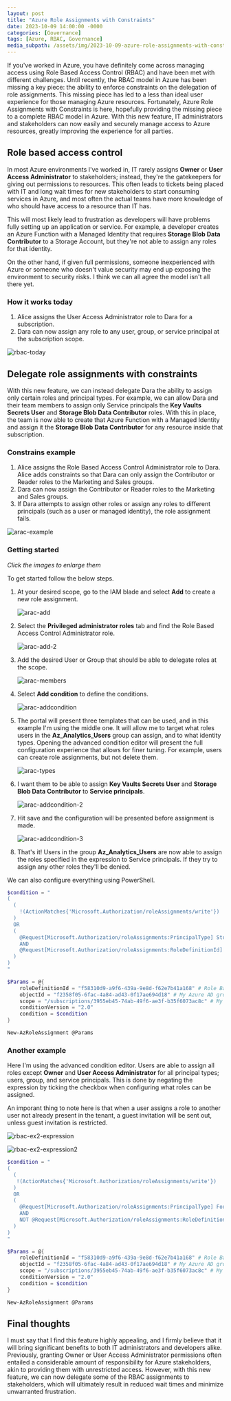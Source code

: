 ```yaml
---
layout: post
title: "Azure Role Assignments with Constraints"
date: 2023-10-09 14:00:00 -0000
categories: [Governance]
tags: [Azure, RBAC, Governance]
media_subpath: /assets/img/2023-10-09-azure-role-assignments-with-constraints/
---
```


If you've worked in Azure, you have definitely come across managing access using Role Based Access Control (RBAC) and have been met with different challenges. Until recently, the RBAC model in Azure has been missing a key piece: the ability to enforce constraints on the delegation of role assignments. This missing piece has led to a less than ideal user experience for those managing Azure resources. Fortunately, Azure Role Assignments with Constraints is here, hopefully providing the missing piece to a complete RBAC model in Azure. With this new feature, IT administrators and stakeholders can now easily and securely manage access to Azure resources, greatly improving the experience for all parties.

## Role based access control

In most Azure environments I've worked in, IT rarely assigns **Owner** or **User Access Administrator** to stakeholders; instead, they're the gatekeepers for giving out permissions to resources. This often leads to tickets being placed with IT and long wait times for new stakeholders to start consuming services in Azure, and most often the actual teams have more knowledge of who should have access to a resource than IT has.

This will most likely lead to frustration as developers will have problems fully setting up an application or service. For example, a developer creates an Azure Function with a Managed Identity that requires **Storage Blob Data Contributor** to a Storage Account, but they're not able to assign any roles for that identity.

On the other hand, if given full permissions, someone inexperienced with Azure or someone who doesn't value security may end up exposing the environment to security risks. I think we can all agree the model isn't all there yet.

### How it works today

1. Alice assigns the User Access Administrator role to Dara for a subscription.
2. Dara can now assign any role to any user, group, or service principal at the subscription scope.

![rbac-today](rbac-today.png)

## Delegate role assignments with constraints

With this new feature, we can instead delegate Dara the ability to assign only certain roles and principal types. For example, we can allow Dara and their team members to assign only Service principals the **Key Vaults Secrets User** and **Storage Blob Data Contributor** roles. With this in place, the team is now able to create that Azure Function with a Managed Identity and assign it the **Storage Blob Data Contributor** for any resource inside that subscription.

### Constrains example

1. Alice assigns the Role Based Access Control Administrator role to Dara. Alice adds constraints so that Dara can only assign the Contributor or Reader roles to the Marketing and Sales groups.
2. Dara can now assign the Contributor or Reader roles to the Marketing and Sales groups.
3. If Dara attempts to assign other roles or assign any roles to different principals (such as a user or managed identity), the role assignment fails.

![arac-example](arac-example.png)

### Getting started

*Click the images to enlarge them* 

To get started follow the below steps.

1. At your desired scope, go to the IAM blade and select **Add** to create a new role assignment.

    ![arac-add](arac-add.png)

2. Select the **Privileged administrator roles** tab and find the Role Based Access Control Administrator role.

    ![arac-add-2](arac-add-2.png)

3. Add the desired User or Group that should be able to delegate roles at the scope.

    ![arac-members](arac-members.png)

4. Select **Add condition** to define the conditions.

    ![arac-addcondition](arac-addcondition.png)

5. The portal will present three templates that can be used, and in this example I'm using the middle one. It will allow me to target what roles users in the **Az_Analytics_Users** group can assign, and to what identity types. Opening the advanced condition editor will present the full configuration experience that allows for finer tuning. For example, users can create role assignments, but not delete them.

    ![arac-types](arac-types.png)

6. I want them to be able to assign **Key Vaults Secrets User** and **Storage Blob Data Contributor** to **Service principals**.

    ![arac-addcondition-2](arac-addcondition-2.png)

7. Hit save and the configuration will be presented before assignment is made.

    ![arac-addcondition-3](arac-addcondition-3.png)

8. That's it! Users in the group **Az_Analytics_Users** are now able to assign the roles specified in the expression to Service principals. If they try to assign any other roles they'll be denied.

We can also configure everything using PowerShell.

```powershell
$condition = "
(
  (
    !(ActionMatches{'Microsoft.Authorization/roleAssignments/write'})
  )
  OR 
  (
    @Request[Microsoft.Authorization/roleAssignments:PrincipalType] StringEqualsIgnoreCase 'ServicePrincipal'
    AND
    @Request[Microsoft.Authorization/roleAssignments:RoleDefinitionId] ForAnyOfAnyValues:GuidEquals {ba92f5b4-2d11-453d-a403-e96b0029c9fe, 4633458b-17de-408a-b874-0445c86b69e6}
  )
)
"

$Params = @{
    roleDefinitionId = "f58310d9-a9f6-439a-9e8d-f62e7b41a168" # Role Based Access Control Administrator
    objectId = "f2358f05-6fac-4a84-ad43-0f17ae694d18" # My Azure AD group
    scope = "/subscriptions/3955eb45-74ab-49f6-ae3f-b35f6073ac8c" # My scope (/subscriptions/<sub-id>)
    conditionVersion = "2.0"
    condition = $condition
}

New-AzRoleAssignment @Params
```

### Another example

Here I'm using the advanced condition editor. Users are able to assign all roles except **Owner** and **User Access Administrator** for all principal types; users, group, and service principals. This is done by negating the expression by ticking the checkbox when configuring what roles can be assigned.

An imporant thing to note here is that when a user assigns a role to another user not already present in the tenant, a guest invitation will be sent out, unless guest invitation is restricted.

![rbac-ex2-expression](rbac-ex2-expression.png)

![rbac-ex2-expression2](rbac-ex2-expression2.png)

```powershell
$condition = "
(
  (
   !(ActionMatches{'Microsoft.Authorization/roleAssignments/write'})
  )
  OR 
  (
    @Request[Microsoft.Authorization/roleAssignments:PrincipalType] ForAnyOfAnyValues:StringEqualsIgnoreCase {'User', 'ServicePrincipal', 'Group'}
    AND
    NOT @Request[Microsoft.Authorization/roleAssignments:RoleDefinitionId] ForAnyOfAnyValues:GuidEquals {8e3af657-a8ff-443c-a75c-2fe8c4bcb635, 18d7d88d-d35e-4fb5-a5c3-7773c20a72d9}
  )
)
"

$Params = @{
    roleDefinitionId = "f58310d9-a9f6-439a-9e8d-f62e7b41a168" # Role Based Access Control Administrator
    objectId = "f2358f05-6fac-4a84-ad43-0f17ae694d18" # My Azure AD group
    scope = "/subscriptions/3955eb45-74ab-49f6-ae3f-b35f6073ac8c" # My scope (/subscriptions/<sub-id>)
    conditionVersion = "2.0"
    condition = $condition
}

New-AzRoleAssignment @Params
```

## Final thoughts

I must say that I find this feature highly appealing, and I firmly believe that it will bring significant benefits to both IT administrators and developers alike. Previously, granting Owner or User Access Administrator permissions often entailed a considerable amount of responsibility for Azure stakeholders, akin to providing them with unrestricted access. However, with this new feature, we can now delegate some of the RBAC assignments to stakeholders, which will ultimately result in reduced wait times and minimize unwarranted frustration.
